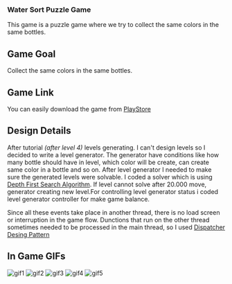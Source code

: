 ### Water Sort Puzzle Game
This game is a puzzle game where we try to collect the same colors in the same bottles.
## Game Goal
Collect the same colors in the same bottles.
## Game Link
You can easily download the game from [PlayStore](https://play.google.com/store/apps/details?id=com.watersortpuzzle.colorsortpuzzle.watercolorsortpuzzle&hl=en&gl=us)
## Design Details
After tutorial *(after level 4)* levels generating. I can't design levels so I decided to write a level generator.
The generator have conditions like how many bottle should have in level, which color will be create, can create same color in a bottle and so on. 
After level generator I needed to make sure the generated levels were solvable. I coded a solver which is using [Depth First Search Algorithm](https://en.wikipedia.org/wiki/Depth-first_search). If level cannot solve after 20.000 move,
generator creating new level.For controlling level generator status i coded level generator controller for make game balance.

Since all these events take place in another thread, there is no load screen or interruption in the game flow. Dunctions that run on the other thread sometimes needed to be processed in the main thread, so I used [Dispatcher Desing Pattern](https://www.what-could-possibly-go-wrong.com/the-dispatcher-pattern/)

## In Game GIFs
![gif1](Assets/GIFs/cardSelect.gif)
![gif2](Assets/GIFs/placeCard.gif)
![gif3](Assets/GIFs/collectGold.gif)
![gif4](Assets/GIFs/callWave.gif)
![gif5](Assets/GIFs/placeGround.gif)
